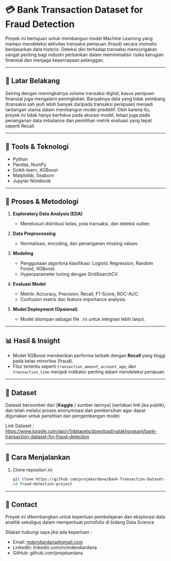 # 💳 Bank Transaction Dataset for Fraud Detection

Proyek ini bertujuan untuk membangun model Machine Learning yang mampu mendeteksi aktivitas transaksi penipuan (fraud) secara otomatis berdasarkan data historis. Deteksi dini terhadap transaksi mencurigakan sangat penting bagi industri perbankan dalam meminimalisir risiko kerugian finansial dan menjaga kepercayaan pelanggan.

---

## 📌 Latar Belakang

Seiring dengan meningkatnya volume transaksi digital, kasus penipuan finansial juga mengalami peningkatan. Banyaknya data yang tidak seimbang (transaksi sah jauh lebih banyak daripada transaksi penipuan) menjadi tantangan utama dalam membangun model prediktif. Oleh karena itu, proyek ini tidak hanya berfokus pada akurasi model, tetapi juga pada penanganan data imbalance dan pemilihan metrik evaluasi yang tepat seperti Recall. 

---

## 🔧 Tools & Teknologi

- Python
- Pandas, NumPy
- Scikit-learn, XGBoost
- Matplotlib, Seaborn
- Jupyter Notebook

---

## 🧪 Proses & Metodologi

1. **Exploratory Data Analysis (EDA)**  
   - Menelusuri distribusi kelas, pola transaksi, dan deteksi outlier.

2. **Data Preprocessing**  
   - Normalisasi, encoding, dan penanganan missing values.

3. **Modeling**  
   - Penggunaan algoritma klasifikasi: Logistic Regression, Random Forest, XGBoost.
   - Hyperparameter tuning dengan GridSearchCV.

4. **Evaluasi Model**  
   - Metrik: Accuracy, Precision, Recall, F1-Score, ROC-AUC.
   - Confusion matrix dan feature importance analysis.

5. **Model Deployment (Opsional)**  
   - Model disimpan sebagai file `.h5` untuk integrasi lebih lanjut.

---

## 📊 Hasil & Insight

- Model XGBoost memberikan performa terbaik dengan **Recall** yang tinggi pada kelas minoritas (fraud).
- Fitur tertentu seperti `transaction_amount`, `account_age`, dan `transaction_time` menjadi indikator penting dalam mendeteksi penipuan.

---

## 📎 Dataset

Dataset bersumber dari [**Kaggle** / sumber lainnya] (sertakan link jika publik), dan telah melalui proses anonymisasi dan pembersihan agar dapat digunakan untuk penelitian dan pengembangan model.

Link Dataset : https://www.kaggle.com/api/v1/datasets/download/valakhorasani/bank-transaction-dataset-for-fraud-detection

----

## 🚀 Cara Menjalankan

1. Clone repositori ini
   ```bash
   git clone https://github.com/projekardana/Bank-Transaction-Dataset-for-Fraud-Detection.git
   cd fraud-detection-project
   ```

---

## 📎 Contact

Proyek ini dikembangkan untuk keperluan pembelajaran dan eksplorasi data analitik sekaligus dalam memperkuat
portofolio di bidang Data Science

Silakan hubungi saya jika ada keperluan :

- Email: mdendiardana@gmail.com
- LinkedIn: linkedin.com/in/mdendiardana
- GitHub: github.com/projekardana
